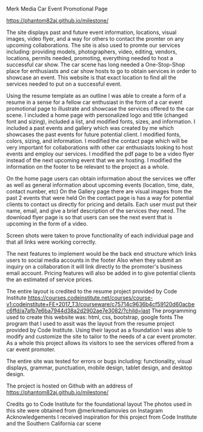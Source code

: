 Merk Media Car Event Promotional Page

https://phantom82aj.github.io/milestone/

The site displays past and future event information, locations, visual images, video flyer, and a way for others to contact the promter on any upcoming collaborations.
The site is also used to promte our services including: providing models, photographers, video, editing, vendors, locations, permits needed, promoting, everything needed to host a successful car show. 
The car scene has long needed a One-Stop-Shop place for enthusiasts and car show hosts to go to obtain services in order to showcase an event. This website is that exact location to find all the services needed to put on a successful event.

Using the resume template as an outline I was able to create a form of a resume in a sense for a fellow car enthusiast in the form of a car event promotional page to illustrate and showcase the services offered to the car scene. 
I included a home page with personalized logo and title (changed font and sizing), included a list, and modified fonts, sizes, and information.
I included a past events and gallery which was created by me which showcases the past events for future potential client. I modified fonts, colors, sizing, and information. 
I modified the contact page which will be very important for collaborations with other car enthusiasts looking to host events and employ our services. 
I modified the pdf page to be a video flyer instead of the next upcoming event that we are hosting.
I modified the information on the footer to be relevant to the project as a whole. 

On the home page users can obtain information about the services we offer as well as general information about upcoming events (location, time, date, contact number, etc)
On the Gallery page there are visual images from the past 2 events that were held
On the contact page is has a way for potential clients to contact us directly for pricing and details. Each user must put their name, email, and give a brief description of the services they need.
The download flyer page is so that users can see the next event that is upcoming in the form of a video.

Screen shots were taken to prove functionality of each individual page and that all links were working correctly.

The next features to implement would be the back end structure which links users to social media accounts in the footer
Also when they submit an inquiry on a collaboration it will link directly to the promoter's business email account.
Pricing features will also be added in to give potential clients the an estimated of service prices.

The entire layout is credited to the resume project provided by Code Institute
https://courses.codeinstitute.net/courses/course-v1:codeinstitute+FE+2017_T3/courseware/c75714c9636b4cf59120d60acbec6ffd/a7afb7e6ba7944d38a2d2902ae7e3082/?child=last
The programming used to create this website was: html, css, bootstrap, google fonts
The program that I used to assit was the layout from the resume project provided by Code Institute.
Using their layout as a foundation I was able to modify and customize the site to tailor to the needs of a car event promoter.
As a whole this project allows its visitors to see the services offered from a car event promoter.

The entire site was tested for errors or bugs including: functionality, visual displays, grammar, punctuation, mobile design, tablet design, and desktop design.

The project is hosted on Github with an address of https://phantom82aj.github.io/milestone/

Credits go to Code Institute for the foundational layout
The photos used in this site were obtained from @merkmediamovies on Instagram
Acknowledgements
I received inspiration for this project from Code Institute and the Southern California car scene

